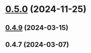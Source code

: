 # [0.5.0](https://github.com/curityio/react-native-haapi-module/compare/v0.4.12...v0.5.0) (2024-11-25)



## [0.4.9](https://github.com/curityio/react-native-haapi-module/compare/v0.4.8...v0.4.9) (2024-03-15)



## 0.4.7 (2024-03-07)



